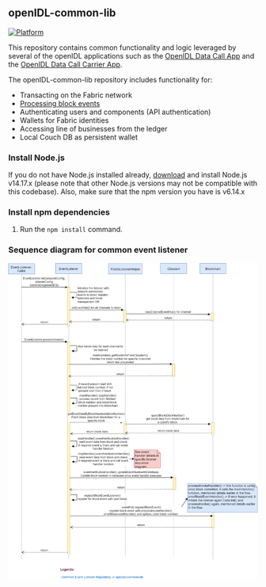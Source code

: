 ## openIDL-common-lib

[![Platform](https://img.shields.io/badge/Node.js-339933?style=for-the-badge&logo=nodedotjs&logoColor=white)](https://nodejs.org)

This repository contains common functionality and logic leveraged by several of the openIDL applications such as the [OpenIDL Data Call App](https://git.ng.bluemix.net/openIDL/openidl-data-call-app) and the [OpenIDL Data Call Carrier App](https://git.ng.bluemix.net/openIDL/openidl-data-call-carrier-app).

The openIDL-common-lib repository includes functionality for:
* Transacting on the Fabric network
* [Processing block events](https://git.ng.bluemix.net/openIDL/openidl-common-lib/blob/develop/EventHandler.md)
* Authenticating users and components (API authentication)
* Wallets for Fabric identities
* Accessing line of businesses from the ledger
* Local Couch DB as persistent wallet

### Install Node.js
If you do not have Node.js installed already, [download](https://nodejs.org/en/download/releases/) and install Node.js v14.17.x (please note that other Node.js versions may not be compatible with this codebase). Also, make sure that the npm version you have is v6.14.x

### Install npm dependencies
1. Run the `npm install` command.

### Sequence diagram for common event listener

![](./docs/SD-Common-Event-Listener.png)